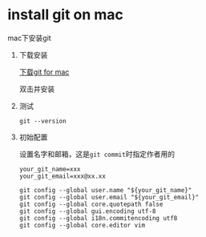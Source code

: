 # install git on mac
mac下安装git

1. 下载安装

    [下载git for mac](https://git-scm.com/download/mac)

    双击并安装

1. 测试

    `git --version`

1. 初始配置

    设置名字和邮箱，这是`git commit`时指定作者用的

    ```shell
    your_git_name=xxx
    your_git_email=xxx@xx.xx
    ```

    ```shell
    git config --global user.name "${your_git_name}"
    git config --global user.email "${your_git_email}"
    git config --global core.quotepath false
    git config --global gui.encoding utf-8
    git config --global i18n.commitencoding utf8
    git config --global core.editor vim
    ```

